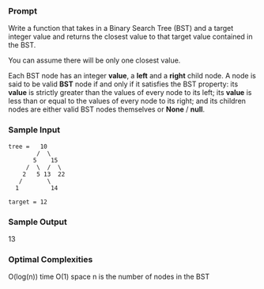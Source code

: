 ### Prompt
Write a function that takes in a Binary Search Tree (BST) and a target integer value and returns the closest value to that target value contained in the BST.

You can assume there will be only one closest value.

Each BST node has an integer **value**, a **left** and a **right** child node. A node is said to be valid **BST** node if and only if it satisfies the BST property: its **value** is strictly greater than the values of every node to its left; its **value** is less than or equal to the values of every node to its right; and its children nodes are either valid BST nodes themselves or **None** / **null**.

### Sample Input
```
tree =   10
        /  \
       5    15
     /  \  /  \
    2   5 13  22
   /       \
  1         14

target = 12
```

### Sample Output
13

### Optimal Complexities
O(log(n)) time
O(1) space
n is the number of nodes in the BST
